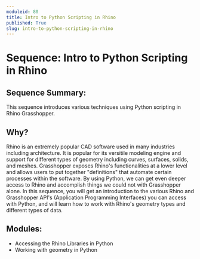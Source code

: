 ```yaml
---
moduleid: 80
title: Intro to Python Scripting in Rhino
published: True
slug: intro-to-python-scripting-in-rhino
---
```


# Sequence: Intro to Python Scripting in Rhino

## Sequence Summary:

This sequence introduces various techniques using Python scripting in Rhino Grasshopper.

## Why?

Rhino is an extremely popular CAD software used in many industries including architecture. It is popular for its versitile modeling engine and support for different types of geometry including curves, surfaces, solids, and meshes. Grasshopper exposes Rhino's functionalities at a lower level and allows users to put together "definitions" that automate certain processes within the software. By using Python, we can get even deeper access to Rhino and accomplish things we could not with Grasshopper alone. In this sequence, you will get an introduction to the various Rhino and Grasshopper API's (Application Programming Interfaces) you can access with Python, and will learn how to work with Rhino's geometry types and different types of data.

## Modules:

- Accessing the Rhino Libraries in Python
- Working with geometry in Python
